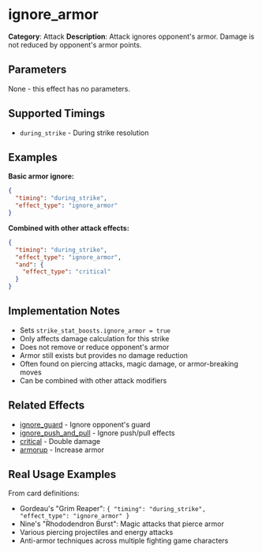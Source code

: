 # ignore_armor

**Category**: Attack
**Description**: Attack ignores opponent's armor. Damage is not reduced by opponent's armor points.

## Parameters

None - this effect has no parameters.

## Supported Timings

- `during_strike` - During strike resolution

## Examples

**Basic armor ignore:**
```json
{
  "timing": "during_strike",
  "effect_type": "ignore_armor"
}
```

**Combined with other attack effects:**
```json
{
  "timing": "during_strike",
  "effect_type": "ignore_armor",
  "and": {
    "effect_type": "critical"
  }
}
```

## Implementation Notes

- Sets `strike_stat_boosts.ignore_armor = true`
- Only affects damage calculation for this strike
- Does not remove or reduce opponent's armor
- Armor still exists but provides no damage reduction
- Often found on piercing attacks, magic damage, or armor-breaking moves
- Can be combined with other attack modifiers

## Related Effects

- [ignore_guard](ignore_guard.md) - Ignore opponent's guard
- [ignore_push_and_pull](ignore_push_and_pull.md) - Ignore push/pull effects
- [critical](critical.md) - Double damage
- [armorup](../stats/armorup.md) - Increase armor

## Real Usage Examples

From card definitions:
- Gordeau's "Grim Reaper": `{ "timing": "during_strike", "effect_type": "ignore_armor" }`
- Nine's "Rhododendron Burst": Magic attacks that pierce armor
- Various piercing projectiles and energy attacks
- Anti-armor techniques across multiple fighting game characters